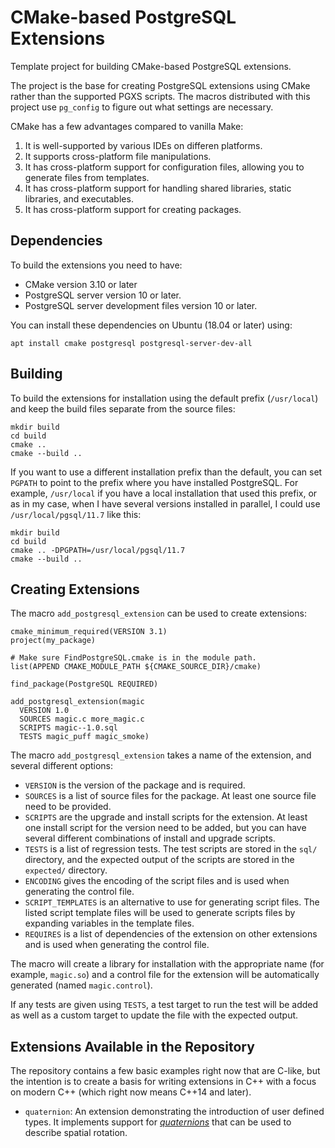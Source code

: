 # CMake-based PostgreSQL Extensions

Template project for building CMake-based PostgreSQL extensions.

The project is the base for creating PostgreSQL extensions using CMake
rather than the supported PGXS scripts. The macros distributed with
this project use `pg_config` to figure out what settings are
necessary.

CMake has a few advantages compared to vanilla Make:

1. It is well-supported by various IDEs on differen platforms.
2. It supports cross-platform file manipulations.
3. It has cross-platform support for configuration files, allowing you
   to generate files from templates.
4. It has cross-platform support for handling shared libraries, static
   libraries, and executables.
5. It has cross-platform support for creating packages.

## Dependencies

To build the extensions you need to have:
- CMake version 3.10 or later
- PostgreSQL server version 10 or later.
- PostgreSQL server development files version 10 or later.

You can install these dependencies on Ubuntu (18.04 or later) using:

```
apt install cmake postgresql postgresql-server-dev-all
```

## Building

To build the extensions for installation using the default prefix
(`/usr/local`) and keep the build files separate from the source
files:

```
mkdir build
cd build
cmake ..
cmake --build ..
```

If you want to use a different installation prefix than the default,
you can set `PGPATH` to point to the prefix where you have installed
PostgreSQL. For example, `/usr/local` if you have a local installation
that used this prefix, or as in my case, when I have several versions
installed in parallel, I could use `/usr/local/pgsql/11.7` like this:

```
mkdir build
cd build
cmake .. -DPGPATH=/usr/local/pgsql/11.7
cmake --build ..
```

## Creating Extensions

The macro `add_postgresql_extension` can be used to create extensions:

```
cmake_minimum_required(VERSION 3.1)
project(my_package)

# Make sure FindPostgreSQL.cmake is in the module path.
list(APPEND CMAKE_MODULE_PATH ${CMAKE_SOURCE_DIR}/cmake)

find_package(PostgreSQL REQUIRED)

add_postgresql_extension(magic
  VERSION 1.0
  SOURCES magic.c more_magic.c
  SCRIPTS magic--1.0.sql
  TESTS magic_puff magic_smoke)
```

The macro `add_postgresql_extension` takes a name of the extension,
and several different options:

* `VERSION` is the version of the package and is required.
* `SOURCES` is a list of source files for the package. At least one
  source file need to be provided.
* `SCRIPTS` are the upgrade and install scripts for the extension. At
  least one install script for the version need to be added, but you
  can have several different combinations of install and upgrade
  scripts.
* `TESTS` is a list of regression tests. The test scripts are stored
  in the `sql/` directory, and the expected output of the scripts are
  stored in the `expected/` directory.
* `ENCODING` gives the encoding of the script files and is used when
  generating the control file.
* `SCRIPT_TEMPLATES` is an alternative to use for generating script
  files. The listed script template files will be used to generate
  scripts files by expanding variables in the template files.
* `REQUIRES` is a list of dependencies of the extension on other
  extensions and is used when generating the control file.
  
The macro will create a library for installation with the appropriate
name (for example, `magic.so`) and a control file for the extension
will be automatically generated (named `magic.control`).

If any tests are given using `TESTS`, a test target to run the test
will be added as well as a custom target to update the file with the
expected output.

## Extensions Available in the Repository

The repository contains a few basic examples right now that are
C-like, but the intention is to create a basis for writing extensions
in C++ with a focus on modern C++ (which right now means C++14 and
later).

* `quaternion`: An extension demonstrating the introduction of user
  defined types. It implements support for
  [*quaternions*][quaternions-wiki] that can be used to describe
  spatial rotation.

[quaternions-wiki]: https://en.wikipedia.org/wiki/Quaternion
